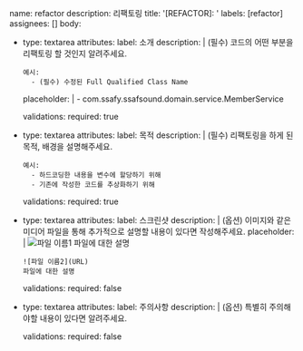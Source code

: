 name: refactor
description: 리팩토링
title: '[REFACTOR]: '
labels: [refactor]
assignees: []
body:
  - type: textarea
    attributes:
      label: 소개
      description: |
        (필수) 코드의 어떤 부분을 리팩토링 할 것인지 알려주세요.

        예시:
          - (필수) 수정된 Full Qualified Class Name
    
      placeholder: |
        - com.ssafy.ssafsound.domain.service.MemberService

    validations:
      required: true
  - type: textarea
    attributes:
      label: 목적
      description: |
        (필수) 리팩토링을 하게 된 목적, 배경을 설명해주세요.

        예시:
          - 하드코딩한 내용을 변수에 할당하기 위해
          - 기존에 작성한 코드를 추상화하기 위해
    validations:
      required: true
  - type: textarea
    attributes:
      label: 스크린샷
      description: |
        (옵션) 이미지와 같은 미디어 파일을 통해 추가적으로 설명할 내용이 있다면 작성해주세요.
      placeholder: |
        ![파일 이름1](URL)
        파일에 대한 설명

        ![파일 이름2](URL)
        파일에 대한 설명
    validations:
      required: false
  - type: textarea
    attributes:
      label: 주의사항
      description: |
        (옵션) 특별히 주의해야할 내용이 있다면 알려주세요.

    validations:
      required: false
